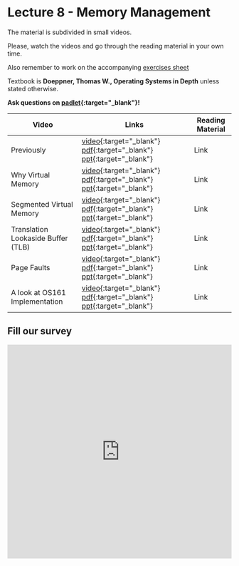 # Lecture 8 - Memory Management

The material is subdivided in small videos.

Please, watch the videos and go through the reading material in your own time.

Also remember to work on the accompanying [exercises sheet](../exercises/EXERCISES8.html)

Textbook is **Doeppner, Thomas W., Operating Systems in Depth** unless stated otherwise.

**Ask questions on [padlet](https://uob.padlet.org/sanjayrawat/jv0uylswqwh3mga0){:target="_blank"}!**

| Video                   | Links                     |        Reading Material                                                                                                                                                                                      |
|-------------------------|---------------------------|----------------------------------------------------------------------------------------------------------------------------------------------------------------------------------------------|
| Previously | [video](){:target="_blank"}  [pdf](){:target="_blank"}  [ppt](){:target="_blank"}  | Link |
| Why Virtual Memory | [video](){:target="_blank"}  [pdf](){:target="_blank"}  [ppt](){:target="_blank"}  | Link |
| Segmented Virtual Memory | [video](){:target="_blank"}  [pdf](){:target="_blank"}  [ppt](){:target="_blank"}  | Link |
| Translation Lookaside Buffer (TLB) | [video](){:target="_blank"}  [pdf](){:target="_blank"}  [ppt](){:target="_blank"}  | Link |
| Page Faults | [video](){:target="_blank"}  [pdf](){:target="_blank"}  [ppt](){:target="_blank"}  | Link |
| A look at OS161 Implementation | [video](){:target="_blank"}  [pdf](){:target="_blank"}  [ppt](){:target="_blank"}  | Link |

## Fill our survey

<iframe width="640px" height= "480px" src= "https://forms.office.com/Pages/ResponsePage.aspx?id=MH_ksn3NTkql2rGM8aQVG5N9pWWUNd5Khd6GR62JgsZUMEZKRUhXRklNT1VKMTJaV0taWkFZUlhPSC4u&embed=true" frameborder= "0" marginwidth= "0" marginheight= "0" style= "border: none; max-width:100%; max-height:100vh" allowfullscreen webkitallowfullscreen mozallowfullscreen msallowfullscreen> </iframe>
